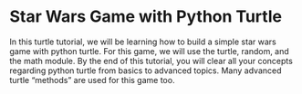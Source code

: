 # Star Wars Game with Python Turtle

In this turtle tutorial, we will be learning how to build a simple star wars game with python turtle. For this game, we will use the turtle, random, and the math module. By the end of this tutorial, you will clear all your concepts regarding python turtle from basics to advanced topics. Many advanced turtle “methods” are used for this game too. 
